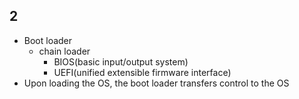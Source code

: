 ## 2
- Boot loader
	- chain loader
		- BIOS(basic input/output system)
		- UEFI(unified extensible firmware interface)
- Upon loading the OS, the boot loader transfers control to the OS